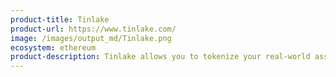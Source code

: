 ```yaml
---
product-title: Tinlake
product-url: https://www.tinlake.com/
image: /images/output_md/Tinlake.png
ecosystem: ethereum
product-description: Tinlake allows you to tokenize your real-world assets and use them in the decentralized finance ecosystem to take out loans.
---
```

